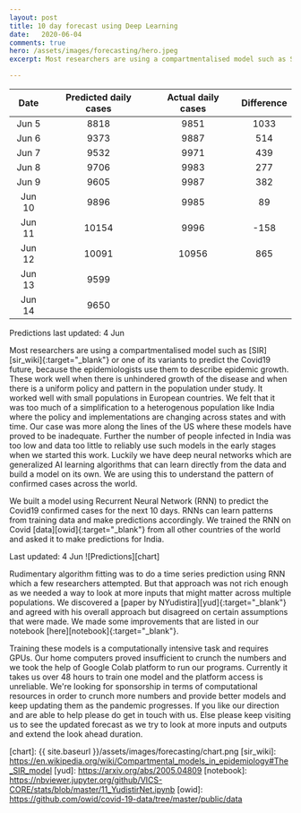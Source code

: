```yaml
---
layout: post
title: 10 day forecast using Deep Learning
date:   2020-06-04
comments: true
hero: /assets/images/forecasting/hero.jpeg
excerpt: Most researchers are using a compartmentalised model such as SIR or one of its variants to predict the Covid19 future, because the epidemiologists use them to describe epidemic growth. These work well when there is unhindered growth of the disease and when there is a uniform policy and pattern in the population under study. We felt that it was too much of a simplification to a heterogenous population like India where the policy and implementations are changing across states and with time.

---
```


| Date | Predicted daily cases | Actual daily cases | Difference |
|:---:|:---:|:---:|:---:|
| Jun 5  | 8818  | 9851 | 1033 |
| Jun 6  | 9373  | 9887 | 514 |
| Jun 7  | 9532  | 9971 | 439 |
| Jun 8  | 9706  | 9983 | 277 |
| Jun 9  | 9605  | 9987 | 382 |
| Jun 10 | 9896  | 9985 | 89 |
| Jun 11 | 10154 | 9996 | -158 |
| Jun 12 | 10091 | 10956 | 865 |
| Jun 13 | 9599  |  |  |
| Jun 14 | 9650  |  |  |

Predictions last updated: 4 Jun

Most researchers are using a compartmentalised model such as [SIR][sir_wiki]{:target="_blank"} or one of its variants to predict the Covid19 future, because the epidemiologists use them to describe epidemic growth. These work well when there is unhindered growth of the disease and when there is a uniform policy and pattern in the population under study. It worked well with small populations in European countries. We felt that it was too much of a simplification to a heterogenous population like India where the policy and implementations are changing across states and with time. Our case was more along the lines of the US where these models have proved to be inadequate. Further the number of people infected in India was too low and data too little to reliably use such models in the early stages when we started this work. Luckily we have deep neural networks which are generalized AI learning algorithms that can learn directly from the data and build a model on its own. We are using this to understand the pattern of confirmed cases across the world.

We built a model using Recurrent Neural Network (RNN) to predict the Covid19 confirmed cases for the next 10 days. RNNs can learn patterns from training data and make predictions accordingly. We trained the RNN on Covid [data][owid]{:target="_blank"} from all other countries of the world and asked it to make predictions for India.

Last updated: 4 Jun
![Predictions][chart]


Rudimentary algorithm fitting was to do a time series prediction using RNN which a few researchers attempted. But that approach was not rich enough as we needed a way to look at more inputs that might matter across multiple populations. We discovered a [paper by NYudistira][yud]{:target="_blank"} and agreed with his overall approach but disagreed on certain assumptions that were made. We made some improvements that are listed in our notebook [here][notebook]{:target="_blank"}.

Training these models is a computationally intensive task and requires GPUs. Our home computers proved insufficient to crunch the numbers and we took the help of Google Colab platform to run our programs. Currently it takes us over 48 hours to train one model and the platform access is unreliable. We're looking for sponsorship in terms of computational resources in order to crunch more numbers and provide better models and keep updating them as the pandemic progresses. If you like our direction and are able to help please do get in touch with us. Else please keep visiting us to see the updated forecast as we try to look at more inputs and outputs and extend the look ahead duration.

[chart]: {{ site.baseurl }}/assets/images/forecasting/chart.png
[sir_wiki]: https://en.wikipedia.org/wiki/Compartmental_models_in_epidemiology#The_SIR_model
[yud]: https://arxiv.org/abs/2005.04809
[notebook]: https://nbviewer.jupyter.org/github/VICS-CORE/stats/blob/master/11_YudistirNet.ipynb
[owid]: https://github.com/owid/covid-19-data/tree/master/public/data
